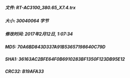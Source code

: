 ##### 文件: RT-AC3100_380.65_X7.4.trx
##### 大小: 30040064 字节
##### 修改时间: 2017年2月12日, 1:07:34
##### MD5: 70A6BD843D337A91B53657198640C79D
##### SHA1: 36163AC2BFE64F0B6910283BF1350F123DB95E12
##### CRC32: B19AFA33